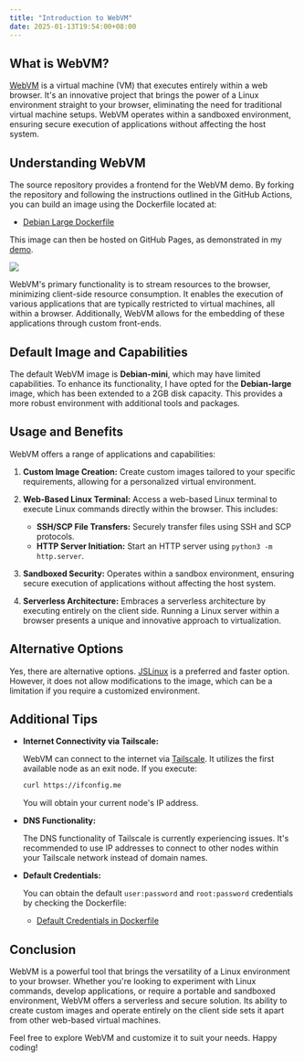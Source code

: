 ```yaml
---
title: "Introduction to WebVM"
date: 2025-01-13T19:54:00+08:00
---
```

## What is WebVM?

[WebVM](https://github.com/leaningtech/webvm) is a virtual machine (VM) that executes entirely within a web browser. It's an innovative project that brings the power of a Linux environment straight to your browser, eliminating the need for traditional virtual machine setups. WebVM operates within a sandboxed environment, ensuring secure execution of applications without affecting the host system.

## Understanding WebVM

The source repository provides a frontend for the WebVM demo. By forking the repository and following the instructions outlined in the GitHub Actions, you can build an image using the Dockerfile located at:

- [Debian Large Dockerfile](https://github.com/leaningtech/webvm/blob/main/dockerfiles/debian_large)

This image can then be hosted on GitHub Pages, as demonstrated in my [demo](https://blog.minifish.org/webvm/).

![](/posts/images/20250113_195726_image.png)

WebVM's primary functionality is to stream resources to the browser, minimizing client-side resource consumption. It enables the execution of various applications that are typically restricted to virtual machines, all within a browser. Additionally, WebVM allows for the embedding of these applications through custom front-ends.

## Default Image and Capabilities

The default WebVM image is **Debian-mini**, which may have limited capabilities. To enhance its functionality, I have opted for the **Debian-large** image, which has been extended to a 2GB disk capacity. This provides a more robust environment with additional tools and packages.

## Usage and Benefits

WebVM offers a range of applications and capabilities:

1. **Custom Image Creation:** Create custom images tailored to your specific requirements, allowing for a personalized virtual environment.
2. **Web-Based Linux Terminal:** Access a web-based Linux terminal to execute Linux commands directly within the browser. This includes:

   - **SSH/SCP File Transfers:** Securely transfer files using SSH and SCP protocols.
   - **HTTP Server Initiation:** Start an HTTP server using `python3 -m http.server`.
3. **Sandboxed Security:** Operates within a sandbox environment, ensuring secure execution of applications without affecting the host system.
4. **Serverless Architecture:** Embraces a serverless architecture by executing entirely on the client side. Running a Linux server within a browser presents a unique and innovative approach to virtualization.

## Alternative Options

Yes, there are alternative options. [JSLinux](https://bellard.org/jslinux/) is a preferred and faster option. However, it does not allow modifications to the image, which can be a limitation if you require a customized environment.

## Additional Tips

- **Internet Connectivity via Tailscale:**

  WebVM can connect to the internet via [Tailscale](https://tailscale.com/). It utilizes the first available node as an exit node. If you execute:

  ```bash
  curl https://ifconfig.me
  ```

  You will obtain your current node's IP address.
- **DNS Functionality:**

  The DNS functionality of Tailscale is currently experiencing issues. It's recommended to use IP addresses to connect to other nodes within your Tailscale network instead of domain names.
- **Default Credentials:**

  You can obtain the default `user:password` and `root:password` credentials by checking the Dockerfile:

  - [Default Credentials in Dockerfile](https://github.com/leaningtech/webvm/blob/main/dockerfiles/debian_large#L15-L18)

## Conclusion

WebVM is a powerful tool that brings the versatility of a Linux environment to your browser. Whether you're looking to experiment with Linux commands, develop applications, or require a portable and sandboxed environment, WebVM offers a serverless and secure solution. Its ability to create custom images and operate entirely on the client side sets it apart from other web-based virtual machines.

Feel free to explore WebVM and customize it to suit your needs. Happy coding!
